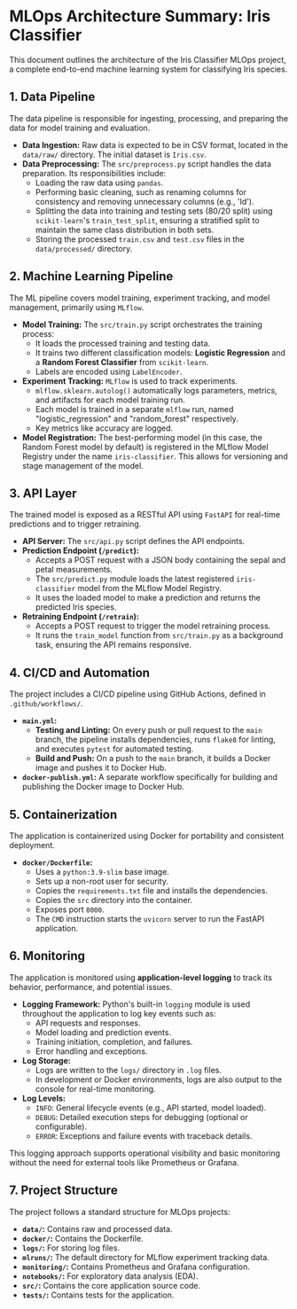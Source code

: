 # MLOps Architecture Summary: Iris Classifier

This document outlines the architecture of the Iris Classifier MLOps project, a complete end-to-end machine learning system for classifying Iris species.

## 1. Data Pipeline

The data pipeline is responsible for ingesting, processing, and preparing the data for model training and evaluation.

*   **Data Ingestion:** Raw data is expected to be in CSV format, located in the `data/raw/` directory. The initial dataset is `Iris.csv`.
*   **Data Preprocessing:** The `src/preprocess.py` script handles the data preparation. Its responsibilities include:
    *   Loading the raw data using `pandas`.
    *   Performing basic cleaning, such as renaming columns for consistency and removing unnecessary columns (e.g., 'Id').
    *   Splitting the data into training and testing sets (80/20 split) using `scikit-learn`'s `train_test_split`, ensuring a stratified split to maintain the same class distribution in both sets.
    *   Storing the processed `train.csv` and `test.csv` files in the `data/processed/` directory.

## 2. Machine Learning Pipeline

The ML pipeline covers model training, experiment tracking, and model management, primarily using `MLflow`.

*   **Model Training:** The `src/train.py` script orchestrates the training process:
    *   It loads the processed training and testing data.
    *   It trains two different classification models: **Logistic Regression** and a **Random Forest Classifier** from `scikit-learn`.
    *   Labels are encoded using `LabelEncoder`.
*   **Experiment Tracking:** `MLflow` is used to track experiments.
    *   `mlflow.sklearn.autolog()` automatically logs parameters, metrics, and artifacts for each model training run.
    *   Each model is trained in a separate `mlflow` run, named "logistic_regression" and "random_forest" respectively.
    *   Key metrics like accuracy are logged.
*   **Model Registration:** The best-performing model (in this case, the Random Forest model by default) is registered in the MLflow Model Registry under the name `iris-classifier`. This allows for versioning and stage management of the model.

## 3. API Layer

The trained model is exposed as a RESTful API using `FastAPI` for real-time predictions and to trigger retraining.

*   **API Server:** The `src/api.py` script defines the API endpoints.
*   **Prediction Endpoint (`/predict`):**
    *   Accepts a POST request with a JSON body containing the sepal and petal measurements.
    *   The `src/predict.py` module loads the latest registered `iris-classifier` model from the MLflow Model Registry.
    *   It uses the loaded model to make a prediction and returns the predicted Iris species.
*   **Retraining Endpoint (`/retrain`):**
    *   Accepts a POST request to trigger the model retraining process.
    *   It runs the `train_model` function from `src/train.py` as a background task, ensuring the API remains responsive.

## 4. CI/CD and Automation

The project includes a CI/CD pipeline using GitHub Actions, defined in `.github/workflows/`.

*   **`main.yml`:**
    *   **Testing and Linting:** On every push or pull request to the `main` branch, the pipeline installs dependencies, runs `flake8` for linting, and executes `pytest` for automated testing.
    *   **Build and Push:** On a push to the `main` branch, it builds a Docker image and pushes it to Docker Hub.
*   **`docker-publish.yml`:** A separate workflow specifically for building and publishing the Docker image to Docker Hub.

## 5. Containerization

The application is containerized using Docker for portability and consistent deployment.

*   **`docker/Dockerfile`:**
    *   Uses a `python:3.9-slim` base image.
    *   Sets up a non-root user for security.
    *   Copies the `requirements.txt` file and installs the dependencies.
    *   Copies the `src` directory into the container.
    *   Exposes port `8000`.
    *   The `CMD` instruction starts the `uvicorn` server to run the FastAPI application.

## 6. Monitoring

The application is monitored using **application-level logging** to track its behavior, performance, and potential issues.

*   **Logging Framework:** Python's built-in `logging` module is used throughout the application to log key events such as:
    *   API requests and responses.
    *   Model loading and prediction events.
    *   Training initiation, completion, and failures.
    *   Error handling and exceptions.
*   **Log Storage:**
    *   Logs are written to the `logs/` directory in `.log` files.
    *   In development or Docker environments, logs are also output to the console for real-time monitoring.
*   **Log Levels:**
    *   `INFO`: General lifecycle events (e.g., API started, model loaded).
    *   `DEBUG`: Detailed execution steps for debugging (optional or configurable).
    *   `ERROR`: Exceptions and failure events with traceback details.

This logging approach supports operational visibility and basic monitoring without the need for external tools like Prometheus or Grafana.

## 7. Project Structure

The project follows a standard structure for MLOps projects:

*   **`data/`:** Contains raw and processed data.
*   **`docker/`:** Contains the Dockerfile.
*   **`logs/`:** For storing log files.
*   **`mlruns/`:** The default directory for MLflow experiment tracking data.
*   **`monitoring/`:** Contains Prometheus and Grafana configuration.
*   **`notebooks/`:** For exploratory data analysis (EDA).
*   **`src/`:** Contains the core application source code.
*   **`tests/`:** Contains tests for the application.
